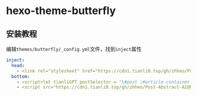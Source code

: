# hexo-theme-butterfly

## 安装教程

编辑`themes/butterfly/_config.yml`文件，找到`inject`属性

```YAML
inject:
  head:
    - <link rel="stylesheet" href="https://cdn1.tianli0.top/gh/zhheo/Post-Abstract-AI@0.18/tianli_gpt.css">
  bottom:
    - <script>let tianliGPT_postSelector = '\#post \#article-container';let tianliGPT_key = '5Q5mpqRK5DkwT1X9Gi5e';</script>
    - <script src="https://cdn1.tianli0.top/gh/zhheo/Post-Abstract-AI@0.18/tianli_gpt.min.js"></script>
```
